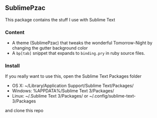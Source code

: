 ## SublimePzac

This package contains the stuff I use with Sublime Text

### Content

- A theme (SublimePzac) that tweaks the wonderful Tomorrow-Night by changing the gutter background color
- A `bp[tab]` snippet that expands to `binding.pry` in ruby source files.

### Install

If you really want to use this, open the Sublime Text Packages folder

- OS X: ~/Library/Application Support/Sublime Text/Packages/
- Windows: %APPDATA%/Sublime Text 3/Packages/
- Linux: ~/.Sublime Text 3/Packages/ or ~/.config/sublime-text-3/Packages

and clone this repo

